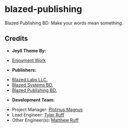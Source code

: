 # blazed-publishing
Blazed Publishing BD: Make your words mean something.

## Credits
+ **Jeyll Theme By:**
- [Enjoyment Work](https://enjoyment-work.netlify.app/)
+ **Publishers:**
- [Blazed Labs LLC.](https://blazedlabs.com)
- [Blazed Systems BD.](https://blazed.systems)
- [Blazed Publishing BD.](https://blazed.xyz)
+ **Development Team:**
- Project Manager: [Plotinus Magnus](https://www.facebook.com/Plotinus-Magnus-106263045283274)
- Lead Engineer: [Tyler Ruff](https://github.com/tyler-ruff)
- Other Engineer(s): [Matthew Ruff](https://github.com/matt-ruff)
